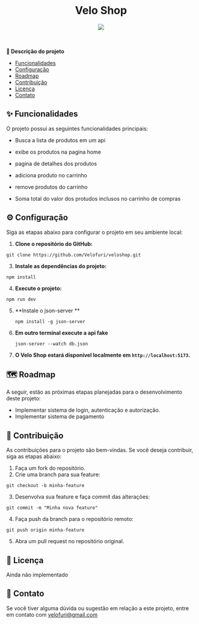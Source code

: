<div align='center'>
  <h1>Velo Shop</h1>
</div>

<div align='center'>
  <img src='https://github.com/Velofuri/veloshop/assets/115018302/249e591f-5d22-434b-94c2-4500626fdb92'>
</div>
<br>
<br>

**🚀 Descrição do projeto**

- [Funcionalidades](#funcionalidades)
- [Configuração](#configuracao)
- [Roadmap](#roadmap)
- [Contribuição](#contribuicao)
- [Licença](#licenca)
- [Contato](#contato)

## <a id="funcionalidades"></a> ✨ Funcionalidades

O projeto possui as seguintes funcionalidades principais:

- Busca a lista de produtos em um api

- exibe os produtos na pagina home

- pagina de detalhes dos produtos

- adiciona produto no carrinho

- remove produtos do carrinho

- Soma total do valor dos protudos inclusos no carrinho de compras



## <a id="configuracao"></a>⚙️ Configuração

Siga as etapas abaixo para configurar o projeto em seu ambiente local:

1. **Clone o repositório do GitHub:**
```nodejs
git clone https://github.com/Velofuri/veloshop.git
```

3. **Instale as dependências do projeto:**
```nodejs
npm install
```

4. **Execute o projeto:**
```nodejs
npm run dev
```

5. **Instale o json-server **
   ```nodejs
   npm install -g json-server
   ```
   
6. **Em outro terminal execute a api fake**
   ```nodejs
   json-server --watch db.json
   ```

7. **O Velo Shop estará disponível localmente em `http://localhost:5173`.**



## <a id="roadmap"></a>🗺️ Roadmap

A seguir, estão as próximas etapas planejadas para o desenvolvimento deste projeto:

- Implementar sistema de login, autenticação e autorização.
- Implementar sistema de pagamento

## <a id="contribuicao"></a>🤝 Contribuição

As contribuições para o projeto são bem-vindas. Se você deseja contribuir, siga as etapas abaixo:

1. Faça um fork do repositório.
2. Crie uma branch para sua feature:
   
```nodejs
git checkout -b minha-feature
```

3. Desenvolva sua feature e faça commit das alterações:
```nodejs
git commit -m "Minha nova feature"
```
4. Faça push da branch para o repositório remoto:
```nodejs
git push origin minha-feature
```
5. Abra um pull request no repositório original.

## <a id="licenca"></a>📄 Licença

Ainda não implementado

## <a id="contato"></a>📧 Contato

Se você tiver alguma dúvida ou sugestão em relação a este projeto, entre em contato com velofuri@gmail.com
